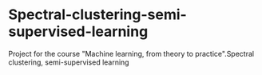 # Spectral-clustering-semi-supervised-learning
Project for the course "Machine learning, from theory to practice".Spectral clustering, semi-supervised learning
